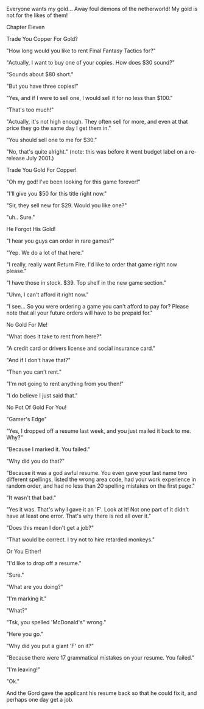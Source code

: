 
 

 

 

 

 

 

 

 

 

 




Everyone wants my gold...  Away foul demons of the netherworld!  My gold is not for the likes of them!













Chapter Eleven


Trade You Copper For Gold?

"How long would you like to rent Final Fantasy Tactics for?"

"Actually, I want to buy one of your copies.  How does $30 sound?"

"Sounds about $80 short."

"But you have three copies!"

"Yes, and if I were to sell one, I would sell it for no less than $100."

"That's too much!"

"Actually, it's not high enough.  They often sell for more, and even at that price they go the same day I get them in."

"You should sell one to me for $30."

"No, that's quite alright."
(note: this was before it went budget label on a re-release July 2001.)




Trade You Gold For Copper!

"Oh my god!  I've been looking for this game forever!"

<customer brings up rental copy of Allied General to the counter.>

"I'll give you $50 for this title right now."

"Sir, they sell new for $29.  Would you like one?"

<Gord points to one sitting on the retail section>

"uh.. Sure."


He Forgot His Gold!

"I hear you guys can order in rare games?"

"Yep.  We do a lot of that here."

"I really, really want Return Fire.  I'd like to order that game right now please."

"I have those in stock.  $39.  Top shelf in the new game section."

"Uhm, I can't afford it right now."

"I see… So you were ordering a game you can't afford to pay for?  Please note that all your future orders will have to be prepaid for."



No Gold For Me!

"What does it take to rent from here?"

"A credit card or drivers license and social insurance card."

"And if I don't have that?"

"Then you can't rent."

"I'm not going to rent anything from you then!"

"I do believe I just said that."


No Pot Of Gold For You!

<Ring>

"Gamer's Edge"

"Yes, I dropped off a resume last week, and you just mailed it back to me.  Why?"

"Because I marked it.  You failed."

"Why did you do that?"

"Because it was a god awful resume.  You even gave your last name two different spellings, listed the wrong area code, had your work experience in random order, and had no less than 20 spelling mistakes on the first page."

"It wasn't that bad."

"Yes it was.  That's why I gave it an 'F'.  Look at it!  Not one part of it didn't have at least one error.  That's why there is red all over it."

"Does this mean I don't get a job?"

"That would be correct.  I try not to hire retarded monkeys."

 

Or You Either!

"I'd like to drop off a resume."

"Sure."

"What are you doing?"

"I'm marking it."

"What?"

"Tsk, you spelled 'McDonald's" wrong."

<Gord starts to highlight the mistakes with a red felt pen.  Guy just stands there while Gord marks his entire resume.>

"Here you go."

"Why did you put a giant 'F' on it?"

"Because there were 17 grammatical mistakes on your resume.  You failed."

"I'm leaving!"

"Ok."

And the Gord gave the applicant his resume back so that he could fix it, and perhaps one day get a job.

 
 
